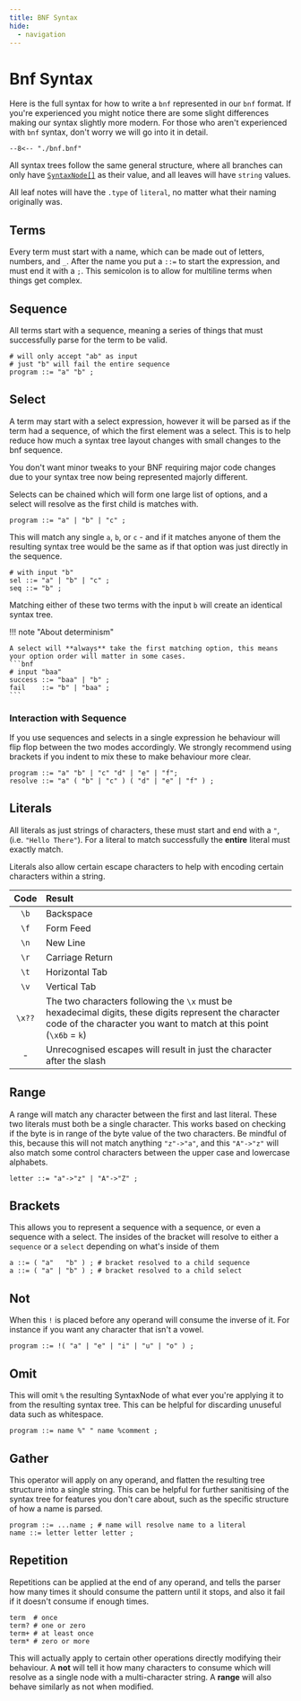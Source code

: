 ```yaml
---
title: BNF Syntax
hide:
  - navigation
---
```


# Bnf Syntax

Here is the full syntax for how to write a `bnf` represented in our `bnf` format.
If you're experienced you might notice there are some slight differences making our syntax slightly more modern.
For those who aren't experienced with `bnf` syntax, don't worry we will go into it in detail.
```bnf
--8<-- "./bnf.bnf"
```

All syntax trees follow the same general structure, where all branches can only have [`SyntaxNode[]`](/api/shared#syntaxnode) as their value, and all leaves will have `string` values.

All leaf notes will have the `.type` of `literal`, no matter what their naming originally was.

## Terms

Every term must start with a name, which can be made out of letters, numbers, and `_`.
After the name you put a `::=` to start the expression, and must end it with a `;`.
This semicolon is to allow for multiline terms when things get complex.

## Sequence

All terms start with a sequence, meaning a series of things that must successfully parse for the term to be valid.
```bnf
# will only accept "ab" as input
# just "b" will fail the entire sequence
program ::= "a" "b" ;
```

## Select

A term may start with a select expression, however it will be parsed as if the term had a sequence,
of which the first element was a select. This is to help reduce how much a syntax tree layout changes with small changes to the bnf sequence.

You don't want minor tweaks to your BNF requiring major code changes due to your syntax tree now being represented majorly different.

Selects can be chained which will form one large list of options, and a select will resolve as the first child is matches with.

```bnf
program ::= "a" | "b" | "c" ;
```

This will match any single `a`, `b`, or `c` - and if it matches anyone of them the resulting syntax tree would be the same as if that option was just directly in the sequence.
```
# with input "b"
sel ::= "a" | "b" | "c" ;
seq ::= "b" ;
```
Matching either of these two terms with the input `b` will create an identical syntax tree.

!!! note "About determinism"

    A select will **always** take the first matching option, this means your option order will matter in some cases.
    ```bnf
    # input "baa"
    success ::= "baa" | "b" ;
    fail    ::= "b" | "baa" ;
    ```

### Interaction with Sequence

If you use sequences and selects in a single expression he behaviour will flip flop between the two modes accordingly.
We strongly recommend using brackets if you indent to mix these to make behaviour more clear.

```
program ::= "a" "b" | "c" "d" | "e" | "f";
resolve ::= "a" ( "b" | "c" ) ( "d" | "e" | "f" ) ;
```

## Literals

All literals as just strings of characters, these must start and end with a `"`, (i.e. `"Hello There"`).
For a literal to match successfully the **entire** literal must exactly match.

Literals also allow certain escape characters to help with encoding certain characters within a string.

| Code | Result |
| :-: | :- |
| `\b` | Backspace |
| `\f` | Form Feed |
| `\n` | New Line |
| `\r` | Carriage Return |
| `\t` | Horizontal Tab |
| `\v` | Vertical Tab |
| `\x??` | The two characters following the `\x` must be hexadecimal digits, these digits represent the character code of the character you want to match at this point (`\x6b` = `k`)|
| - | Unrecognised escapes will result in just the character after the slash |

## Range

A range will match any character between the first and last literal.
These two literals must both be a single character.
This works based on checking if the byte is in range of the byte value of the two characters.
Be mindful of this, because this will not match anything `"z"->"a"`, and this `"A"->"z"` will also match some control characters between the upper case and lowercase alphabets.
```bnf
letter ::= "a"->"z" | "A"->"Z" ;
```

## Brackets

This allows you to represent a sequence with a sequence, or even a sequence with a select.
The insides of the bracket will resolve to either a `sequence` or a `select` depending on what's inside of them
```
a ::= ( "a"   "b" ) ; # bracket resolved to a child sequence
a ::= ( "a" | "b" ) ; # bracket resolved to a child select
```

## Not

When this `!` is placed before any operand will consume the inverse of it.
For instance if you want any character that isn't a vowel.
```bnf
program ::= !( "a" | "e" | "i" | "u" | "o" ) ;
```

## Omit

This will omit `%` the resulting SyntaxNode of what ever you're applying it to from the resulting syntax tree.
This can be helpful for discarding unuseful data such as whitespace.
```bnf
program ::= name %" " name %comment ;
```

## Gather

This operator will apply on any operand, and flatten the resulting tree structure into a single string.
This can be helpful for further sanitising of the syntax tree for features you don't care about, such as the specific structure of how a name is parsed.

```
program ::= ...name ; # name will resolve name to a literal
name ::= letter letter letter ;
```

## Repetition

Repetitions can be applied at the end of any operand, and tells the parser how many times it should consume the pattern until it stops, and also it fail if it doesn't consume if enough times.
```bnf
term  # once
term? # one or zero
term+ # at least once
term* # zero or more
```

This will actually apply to certain other operations directly modifying their behaviour.
A __not__ will tell it how many characters to consume which will resolve as a single node with a multi-character string.
A __range__ will also behave similarly as not when modified.
